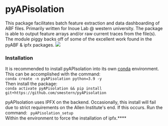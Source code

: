 # pyAPisolation
This package facilitates batch feature extraction and data dashboarding of ABF files. Primarily written for Inoue Lab @ western university. The package is able to output feature arrays and/or raw current traces from the file(s). The module piggy backs off of some of the excellent work found in the pyABF & ipfx packages.
![](PVN_CLAMP.PNG)

### Installation
It is recommended to install pyAPIsolation into its own [conda](https://www.anaconda.com/) environment.  
This can be accomplished with the command:   
`conda create -n pyAPisolation python=3.9 -y`  
Then install the package:  
`conda activate pyAPisolation && pip install   git+https://github.com/smestern/pyAPisolation`  

pyAPIsolation uses IPFX on the backend. Occasionally, this install will fail due to strict requirements on the Allen Institute's end. If this occurs. Run the command:
` pyAPisolation_setup`  
Within the environment to force the installation of ipfx.****
